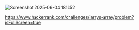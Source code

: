 ![Screenshot 2025-06-04 181352](https://github.com/user-attachments/assets/9ea5b757-01a5-4978-a927-af30b6fd202a)

https://www.hackerrank.com/challenges/larrys-array/problem?isFullScreen=true

